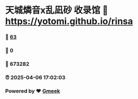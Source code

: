 # 天城燐音x乱凪砂 收录馆 :link: https://yotomi.github.io/rinsa 
### :page_facing_up: [63](https://yotomi.github.io/rinsa/tag.html) 
### :speech_balloon: 0 
### :hibiscus: 673282 
### :alarm_clock: 2025-04-06 17:02:03 
### Powered by :heart: [Gmeek](https://github.com/Meekdai/Gmeek)
